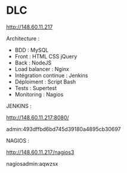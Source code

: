 # DLC
http://148.60.11.217

Architecture :
- BDD : MySQL
- Front : HTML CSS jQuery
- Back : NodeJS
- Load balancer : Nginx
- Intégration continue : Jenkins
- Déploiment : Script Bash
- Tests : Supertest
- Monitoring : Nagios

JENKINS :

http://148.60.11.217:8080/

admin:493dffbd6bd745d39180a4895cb30697

NAGIOS : 

http://148.60.11.217/nagios3

nagiosadmin:aqwzsx
